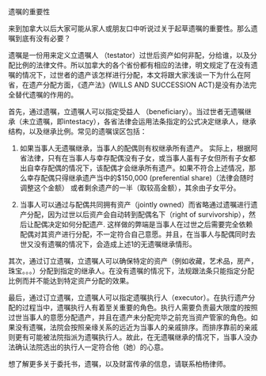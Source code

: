 遗嘱的重要性

来到加拿大以后大家可能从家人或朋友口中听说过关于起草遗嘱的重要性。那么遗嘱到底有没有必要？

遗嘱是一份用来定义立遗嘱人 （testator）过世后资产如何非配，分给谁，以及分配比例的法律文件。所以加拿大的各个省份都有相应的法律，明文规定了在没有遗嘱的情况下，过世者的遗产该怎样进行分配，本文将跟大家浅谈一下为什么在阿省，在遗产分配方面，《遗产法》(WILLS AND SUCCESSION ACT)是没有办法完全替代遗嘱的作用的。

首先，通过遗嘱，立遗嘱人可以指定受益人 （beneficiary）。当过世者无遗嘱继承（未立遗嘱，即intestacy），各省法律会运用法条指定的公式决定继承人，继承结构，以及继承比例。常见的遗嘱误区包括：

1.	如果当事人无遗嘱继承，当事人的配偶则有权继承所有遗产。 实际上，根据阿省法律，只有在当事人与幸存配偶没有子女，或当事人虽有子女但所有子女都出自幸存配偶的情况下，该配偶才会继承所有遗产。如果不符合上述情况，那么幸存配偶只得继承遗产当中的$150,000 (preferential share)（法律会随时调整这个金额） 或者剩余遗产的一半（取较高金额），其余由子女平分。

2.	当事人可以通过与配偶共同拥有资产（jointly owned）而省略通过遗嘱进行遗产分配，因为过世以后资产会自动转到配偶名下（right of survivorship），然后让配偶决定如何分配遗产. 这样做的弊端是当事人在过世之后需要完全依赖配偶对其资产进行分配，不一定符合自己意愿。并且，在当事人与配偶同时去世又没有遗嘱的情况下，会造成上述1的无遗嘱继承情形。

其次，通过订立遗嘱，立遗嘱人可以确保特定的资产（例如收藏，艺术品，房产，珠宝。。。）分配到指定的继承人。在没有遗嘱的情况下，法规跟法条只能指定分配比例而并不能达到特定资产分配的效果。

最后，通过订立遗嘱，立遗嘱人可以指定遗嘱执行人（executor）。在执行遗产分配的过程当中，遗嘱执行人有着至关重要的角色。执行人需要负责最大限度的按照过世当事人的意愿分配遗产，并且在遗产未分配完毕之前充当资产管家的角色。如果没有遗嘱，法院会按照亲缘关系的远近为当事人的亲戚排序。而排序靠前的亲戚则更有可能被法院指派为遗嘱执行人。故此，在无遗嘱继承的情况下，当事人没办法确认法院选出的执行人一定符合他（她）的心意。 

想了解更多关于委托书，遗嘱，以及财富传承的信息，请联系柏杨律师。
